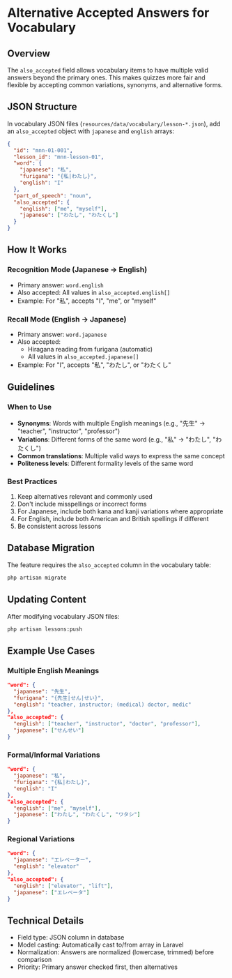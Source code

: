 # Alternative Accepted Answers for Vocabulary

## Overview
The `also_accepted` field allows vocabulary items to have multiple valid answers beyond the primary ones. This makes quizzes more fair and flexible by accepting common variations, synonyms, and alternative forms.

## JSON Structure
In vocabulary JSON files (`resources/data/vocabulary/lesson-*.json`), add an `also_accepted` object with `japanese` and `english` arrays:

```json
{
  "id": "mnn-01-001",
  "lesson_id": "mnn-lesson-01",
  "word": {
    "japanese": "私",
    "furigana": "{私|わたし}",
    "english": "I"
  },
  "part_of_speech": "noun",
  "also_accepted": {
    "english": ["me", "myself"],
    "japanese": ["わたし", "わたくし"]
  }
}
```

## How It Works

### Recognition Mode (Japanese → English)
- Primary answer: `word.english`
- Also accepted: All values in `also_accepted.english[]`
- Example: For "私", accepts "I", "me", or "myself"

### Recall Mode (English → Japanese)  
- Primary answer: `word.japanese`
- Also accepted: 
  - Hiragana reading from furigana (automatic)
  - All values in `also_accepted.japanese[]`
- Example: For "I", accepts "私", "わたし", or "わたくし"

## Guidelines

### When to Use
- **Synonyms**: Words with multiple English meanings (e.g., "先生" → "teacher", "instructor", "professor")
- **Variations**: Different forms of the same word (e.g., "私" → "わたし", "わたくし")
- **Common translations**: Multiple valid ways to express the same concept
- **Politeness levels**: Different formality levels of the same word

### Best Practices
1. Keep alternatives relevant and commonly used
2. Don't include misspellings or incorrect forms
3. For Japanese, include both kana and kanji variations where appropriate
4. For English, include both American and British spellings if different
5. Be consistent across lessons

## Database Migration
The feature requires the `also_accepted` column in the vocabulary table:
```bash
php artisan migrate
```

## Updating Content
After modifying vocabulary JSON files:
```bash
php artisan lessons:push
```

## Example Use Cases

### Multiple English Meanings
```json
"word": {
  "japanese": "先生",
  "furigana": "{先生|せん|せい}",
  "english": "teacher, instructor; (medical) doctor, medic"
},
"also_accepted": {
  "english": ["teacher", "instructor", "doctor", "professor"],
  "japanese": ["せんせい"]
}
```

### Formal/Informal Variations
```json
"word": {
  "japanese": "私",
  "furigana": "{私|わたし}",
  "english": "I"
},
"also_accepted": {
  "english": ["me", "myself"],
  "japanese": ["わたし", "わたくし", "ワタシ"]
}
```

### Regional Variations
```json
"word": {
  "japanese": "エレベーター",
  "english": "elevator"
},
"also_accepted": {
  "english": ["elevator", "lift"],
  "japanese": ["エレベータ"]
}
```

## Technical Details
- Field type: JSON column in database
- Model casting: Automatically cast to/from array in Laravel
- Normalization: Answers are normalized (lowercase, trimmed) before comparison
- Priority: Primary answer checked first, then alternatives
